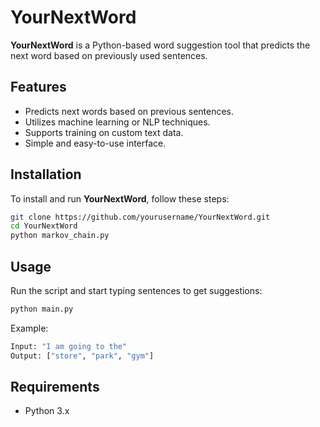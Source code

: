 # YourNextWord

**YourNextWord** is a Python-based word suggestion tool that predicts the next word based on previously used sentences.

## Features
- Predicts next words based on previous sentences.
- Utilizes machine learning or NLP techniques.
- Supports training on custom text data.
- Simple and easy-to-use interface.

## Installation
To install and run **YourNextWord**, follow these steps:
```sh
git clone https://github.com/yourusername/YourNextWord.git
cd YourNextWord
python markov_chain.py
```

## Usage
Run the script and start typing sentences to get suggestions:
```sh
python main.py
```
Example:
```sh
Input: "I am going to the"
Output: ["store", "park", "gym"]
```

## Requirements
- Python 3.x
